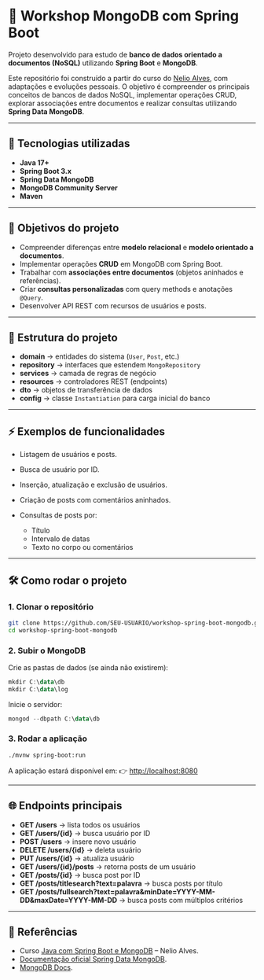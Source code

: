 # 📘 Workshop MongoDB com Spring Boot

Projeto desenvolvido para estudo de **banco de dados orientado a documentos (NoSQL)** utilizando **Spring Boot** e **MongoDB**.

Este repositório foi construído a partir do curso do [Nelio Alves](http://educandoweb.com.br), com adaptações e evoluções pessoais. O objetivo é compreender os principais conceitos de bancos de dados NoSQL, implementar operações CRUD, explorar associações entre documentos e realizar consultas utilizando **Spring Data MongoDB**.

---

## 🚀 Tecnologias utilizadas

* **Java 17+**
* **Spring Boot 3.x**
* **Spring Data MongoDB**
* **MongoDB Community Server**
* **Maven**

---

## 🎯 Objetivos do projeto

* Compreender diferenças entre **modelo relacional** e **modelo orientado a documentos**.
* Implementar operações **CRUD** em MongoDB com Spring Boot.
* Trabalhar com **associações entre documentos** (objetos aninhados e referências).
* Criar **consultas personalizadas** com query methods e anotações `@Query`.
* Desenvolver API REST com recursos de usuários e posts.

---

## 📂 Estrutura do projeto

* **domain** → entidades do sistema (`User`, `Post`, etc.)
* **repository** → interfaces que estendem `MongoRepository`
* **services** → camada de regras de negócio
* **resources** → controladores REST (endpoints)
* **dto** → objetos de transferência de dados
* **config** → classe `Instantiation` para carga inicial do banco

---

## ⚡ Exemplos de funcionalidades

* Listagem de usuários e posts.
* Busca de usuário por ID.
* Inserção, atualização e exclusão de usuários.
* Criação de posts com comentários aninhados.
* Consultas de posts por:

  * Título
  * Intervalo de datas
  * Texto no corpo ou comentários

---

## 🛠️ Como rodar o projeto

### 1. Clonar o repositório

```bash
git clone https://github.com/SEU-USUARIO/workshop-spring-boot-mongodb.git
cd workshop-spring-boot-mongodb
```

### 2. Subir o MongoDB

Crie as pastas de dados (se ainda não existirem):

```powershell
mkdir C:\data\db
mkdir C:\data\log
```

Inicie o servidor:

```powershell
mongod --dbpath C:\data\db
```

### 3. Rodar a aplicação

```bash
./mvnw spring-boot:run
```

A aplicação estará disponível em:
👉 [http://localhost:8080](http://localhost:8080)

---

## 🌐 Endpoints principais

* **GET /users** → lista todos os usuários
* **GET /users/{id}** → busca usuário por ID
* **POST /users** → insere novo usuário
* **DELETE /users/{id}** → deleta usuário
* **PUT /users/{id}** → atualiza usuário
* **GET /users/{id}/posts** → retorna posts de um usuário
* **GET /posts/{id}** → busca post por ID
* **GET /posts/titlesearch?text=palavra** → busca posts por título
* **GET /posts/fullsearch?text=palavra\&minDate=YYYY-MM-DD\&maxDate=YYYY-MM-DD** → busca posts com múltiplos critérios

---

## 📖 Referências

* Curso [Java com Spring Boot e MongoDB](https://www.udemy.com/course/mongodb-com-spring-boot/) – Nelio Alves.
* [Documentação oficial Spring Data MongoDB](https://docs.spring.io/spring-data/mongodb/docs/current/reference/html/).
* [MongoDB Docs](https://www.mongodb.com/docs/).
